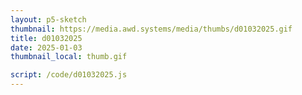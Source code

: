 ```yaml
---
layout: p5-sketch
thumbnail: https://media.awd.systems/media/thumbs/d01032025.gif
title: d01032025
date: 2025-01-03
thumbnail_local: thumb.gif

script: /code/d01032025.js
---
```


